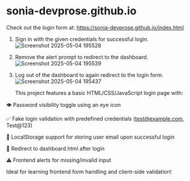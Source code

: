 # sonia-devprose.github.io
Check out the login form at: https://sonia-devprose.github.io/index.html

1. Sign in with the given credentials for successful login.
   ![Screenshot 2025-05-04 195528](https://github.com/user-attachments/assets/65e71b03-bbef-4c97-88a4-59c33317d270)
3. Remove the alert prompt to redirect to the dashboard.
   ![Screenshot 2025-05-04 195539](https://github.com/user-attachments/assets/143ea438-5593-49dc-bfa8-23d86bb2f383)
5. Log out of the dashboard to again redirect to the login form.
   ![Screenshot 2025-05-04 195437](https://github.com/user-attachments/assets/bebfba9f-ca85-4d40-988c-cc6f12ddcc6a)

   This project features a basic HTML/CSS/JavaScript login page with:

👁️ Password visibility toggle using an eye icon

✅ Fake login validation with predefined credentials (test@example.com, Test@123)

🧠 LocalStorage support for storing user email upon successful login

📄 Redirect to dashboard.html after login

⚠️ Frontend alerts for missing/invalid input

Ideal for learning frontend form handling and client-side validation!



